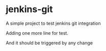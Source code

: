 # jenkins-git

A simple project to test jenkins git integration

Adding one more line for test.

And it should be triggered by any change
